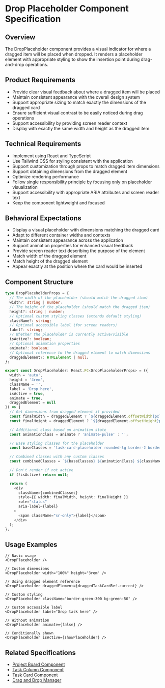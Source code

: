 # Drop Placeholder Component Specification

## Overview
The DropPlaceholder component provides a visual indicator for where a dragged item will be placed when dropped. It renders a placeholder element with appropriate styling to show the insertion point during drag-and-drop operations.

## Product Requirements
- Provide clear visual feedback about where a dragged item will be placed
- Maintain consistent appearance with the overall design system
- Support appropriate sizing to match exactly the dimensions of the dragged card
- Ensure sufficient visual contrast to be easily noticed during drag operations
- Support accessibility by providing screen reader context
- Display with exactly the same width and height as the dragged item

## Technical Requirements
- Implement using React and TypeScript
- Use Tailwind CSS for styling consistent with the application
- Support customization through props to match dragged item dimensions
- Support obtaining dimensions from the dragged element
- Optimize rendering performance
- Follow single responsibility principle by focusing only on placeholder visualization
- Support accessibility with appropriate ARIA attributes and screen reader text
- Keep the component lightweight and focused

## Behavioral Expectations
- Display a visual placeholder with dimensions matching the dragged card
- Adapt to different container widths and contexts
- Maintain consistent appearance across the application
- Support animation properties for enhanced visual feedback
- Provide screen reader text describing the purpose of the element
- Match width of the dragged element
- Match height of the dragged element
- Appear exactly at the position where the card would be inserted

## Component Structure
```typescript
type DropPlaceholderProps = {
  // The width of the placeholder (should match the dragged item)
  width?: string | number;
  // The height of the placeholder (should match the dragged item)
  height?: string | number;
  // Optional custom styling classes (extends default styling)
  className?: string;
  // Optional accessible label (for screen readers)
  label?: string;
  // Whether the placeholder is currently active/visible
  isActive?: boolean;
  // Optional animation properties
  animate?: boolean;
  // Optional reference to the dragged element to match dimensions
  draggedElement?: HTMLElement | null;
};

export const DropPlaceholder: React.FC<DropPlaceholderProps> = ({
  width = 'auto',
  height = '4rem',
  className = '',
  label = 'Drop here',
  isActive = true,
  animate = true,
  draggedElement = null
}) => {
  // Get dimensions from dragged element if provided
  const finalWidth = draggedElement ? `${draggedElement.offsetWidth}px` : width;
  const finalHeight = draggedElement ? `${draggedElement.offsetHeight}px` : height;

  // Additional class based on animation state
  const animationClass = animate ? 'animate-pulse' : '';

  // Base styling classes for the placeholder
  const baseClasses = 'task-card-placeholder rounded-lg border-2 border-dashed border-blue-300 bg-blue-50 my-2';

  // Combined classes with any custom classes
  const combinedClasses = `${baseClasses} ${animationClass} ${className}`;

  // Don't render if not active
  if (!isActive) return null;

  return (
    <div
      className={combinedClasses}
      style={{ width: finalWidth, height: finalHeight }}
      role="status"
      aria-label={label}
    >
      <span className="sr-only">{label}</span>
    </div>
  );
};
```

## Usage Examples
```tsx
// Basic usage
<DropPlaceholder />

// Custom dimensions
<DropPlaceholder width="100%" height="3rem" />

// Using dragged element reference
<DropPlaceholder draggedElement={draggedTaskCardRef.current} />

// Custom styling
<DropPlaceholder className="border-green-300 bg-green-50" />

// Custom accessible label
<DropPlaceholder label="Drop task here" />

// Without animation
<DropPlaceholder animate={false} />

// Conditionally shown
<DropPlaceholder isActive={showPlaceholder} />
```

## Related Specifications
- [Project Board Component](../../../features/project_board/project_board.specs.md)
- [Task Column Component](../../../features/project_board/task_column.specs.md)
- [Task Card Component](../../features/task_card/task_card.specs.md)
- [Drag and Drop Manager](../../../lib/drag_drop/drag_drop_manager.specs.md)
